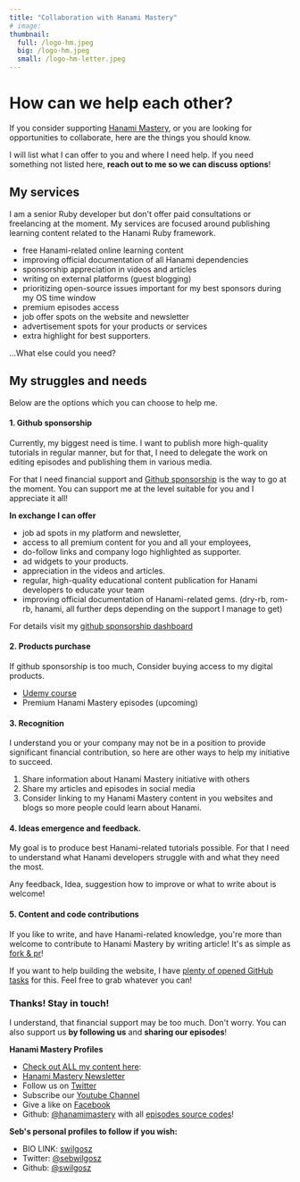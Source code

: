 ```yaml
---
title: "Collaboration with Hanami Mastery"
# image:
thumbnail:
  full: /logo-hm.jpeg
  big: /logo-hm.jpeg
  small: /logo-hm-letter.jpeg
---
```


# How can we help each other?

If you consider supporting [Hanami Mastery](https://hanamimastery.com), or you are looking for opportunities to collaborate, here are the things you should know.

I will list what I can offer to you and where I need help. If you need something not listed here, **reach out to me so we can discuss options**!

## My services

I am a senior Ruby developer but don't offer paid consultations or freelancing at the moment. My services are focused around publishing learning content related to the Hanami Ruby framework.

- free Hanami-related online learning content
- improving official documentation of all Hanami dependencies
- sponsorship appreciation in videos and articles
- writing on external platforms (guest blogging)
- prioritizing open-source issues important for my best sponsors during my OS time window
- premium episodes access
- job offer spots on the website and newsletter
- advertisement spots for your products or services
- extra highlight for best supporters.

...What else could you need?

## My struggles and needs

Below are the options which you can choose to help me.

#### 1. Github sponsorship

Currently, my biggest need is time. I want to publish more high-quality tutorials in regular manner, but for that, I need to delegate the work on editing episodes and publishing them in various media.

For that I need financial support and [Github sponsorship](https://github.com/sponsors/swilgosz) is the way to go at the moment. You can support me at the level suitable for you and I appreciate it all!

**In exchange I can offer**

- job ad spots in my platform and newsletter,
- access to all premium content for you and all your employees,
- do-follow links and company logo highlighted as supporter.
- ad widgets to your products.
- appreciation in the videos and articles.
- regular, high-quality educational content publication for Hanami developers to educate your team
- improving official documentation of Hanami-related gems. (dry-rb, rom-rb, hanami, all further deps depending on the support I manage to get)

For details visit my [github sponsorship dashboard](https://github.com/sponsors/swilgosz)

#### 2. Products purchase

If github sponsorship is too much, Consider buying access to my digital products.

- [Udemy course](https://www.udemy.com/course/ruby-on-rails-api-the-complete-guide/)
- Premium Hanami Mastery episodes (upcoming)

#### 3. Recognition

I understand you or your company may not be in a position to provide significant financial contribution, so here are other ways to help my initiative to succeed.

1. Share information about Hanami Mastery initiative with others
2. Share my articles and episodes in social media
3. Consider linking to my Hanami Mastery content in you websites and blogs so more people could learn about Hanami.

#### 4. Ideas emergence and feedback.

My goal is to produce best Hanami-related tutorials possible. For that I need to understand what Hanami developers struggle with and what they need the most.

Any feedback, Idea, suggestion how to improve or what to write about is welcome!

#### 5. Content and code contributions

If you like to write, and have Hanami-related knowledge, you're more than welcome to contribute to Hanami Mastery by writing article! It's as simple as [fork & pr](https://github.com/swilgosz/hanamimastery)!

If you want to help building the website, I have [plenty of opened GitHub tasks](https://github.com/swilgosz/hanamimastery/projects/1) for this. Feel free to grab whatever you can!


### Thanks! Stay in touch!

I understand, that financial support may be too much. Don't worry.
You can also support us **by following us** and **sharing our episodes**!

**Hanami Mastery Profiles**

- [Check out ALL my content here](https://hanamimastery.com):
- [Hanami Mastery Newsletter](https://mailchi.mp/6ac8f64f3c5d/hanami-mastery-newsletter)
- Follow us on [Twitter](https://twitter.com/hanamimastery)
- Subscribe our [Youtube Channel](https://www.youtube.com/channel/UC4Z5nwSfZrUO4NI_n9SY3uQ)
- Give a like on [Facebook](https://www.facebook.com/hanamimasteryfb)
- Github: [@hanamimastery](https://github.com/hanamimastery) with all [episodes source codes](https://github.com/hanamimastery/episodes)!

**Seb's personal profiles to follow if you wish:**

- BIO LINK: [swilgosz](https://bio.link/swilgosz)
- Twitter: [@sebwilgosz](https://twitter.com/sebwilgosz)
- Github: [@swilgosz](https://github.com/swilgosz)
